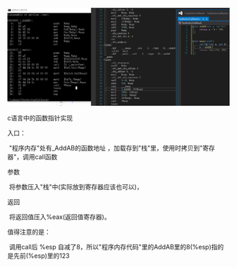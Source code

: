 ![](pic/20.jpg)

c语言中的函数指针实现

入口：

​	"程序内存"处有_AddAB的函数地址 ，加载存到"栈"里，使用时拷贝到"寄存器"，调用call函数

参数

​	将参数压入"栈"中(实际放到寄存器应该也可以)，

返回

​	将返回值压入%eax(返回值寄存器)。



值得注意的是：

​	调用call后 %esp 自减了8，所以"程序内存代码"里的AddAB里的8(%esp)指的是先前(%esp)里的123





